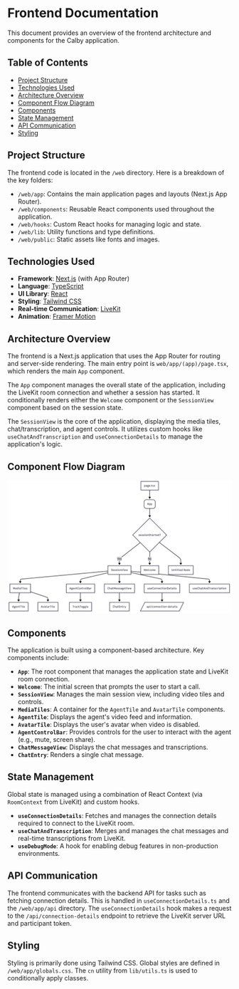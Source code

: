 # Frontend Documentation

This document provides an overview of the frontend architecture and components for the Calby application.

## Table of Contents

- [Project Structure](#project-structure)
- [Technologies Used](#technologies-used)
- [Architecture Overview](#architecture-overview)
- [Component Flow Diagram](#component-flow-diagram)
- [Components](#components)
- [State Management](#state-management)
- [API Communication](#api-communication)
- [Styling](#styling)

## Project Structure

The frontend code is located in the `/web` directory. Here is a breakdown of the key folders:

- `/web/app`: Contains the main application pages and layouts (Next.js App Router).
- `/web/components`: Reusable React components used throughout the application.
- `/web/hooks`: Custom React hooks for managing logic and state.
- `/web/lib`: Utility functions and type definitions.
- `/web/public`: Static assets like fonts and images.

## Technologies Used

- **Framework**: [Next.js](https://nextjs.org/) (with App Router)
- **Language**: [TypeScript](https://www.typescriptlang.org/)
- **UI Library**: [React](https://reactjs.org/)
- **Styling**: [Tailwind CSS](https://tailwindcss.com/)
- **Real-time Communication**: [LiveKit](https://livekit.io/)
- **Animation**: [Framer Motion](https://www.framer.com/motion/)

## Architecture Overview

The frontend is a Next.js application that uses the App Router for routing and server-side rendering. The main entry point is `web/app/(app)/page.tsx`, which renders the main `App` component.

The `App` component manages the overall state of the application, including the LiveKit room connection and whether a session has started. It conditionally renders either the `Welcome` component or the `SessionView` component based on the session state.

The `SessionView` is the core of the application, displaying the media tiles, chat/transcription, and agent controls. It utilizes custom hooks like `useChatAndTranscription` and `useConnectionDetails` to manage the application's logic.

## Component Flow Diagram

![Component Architecture](assets/web_architecture.png)

## Components

The application is built using a component-based architecture. Key components include:

- **`App`**: The root component that manages the application state and LiveKit room connection.
- **`Welcome`**: The initial screen that prompts the user to start a call.
- **`SessionView`**: Manages the main session view, including video tiles and controls.
- **`MediaTiles`**: A container for the `AgentTile` and `AvatarTile` components.
- **`AgentTile`**: Displays the agent's video feed and information.
- **`AvatarTile`**: Displays the user's avatar when video is disabled.
- **`AgentControlBar`**: Provides controls for the user to interact with the agent (e.g., mute, screen share).
- **`ChatMessageView`**: Displays the chat messages and transcriptions.
- **`ChatEntry`**: Renders a single chat message.

## State Management

Global state is managed using a combination of React Context (via `RoomContext` from LiveKit) and custom hooks.

- **`useConnectionDetails`**: Fetches and manages the connection details required to connect to the LiveKit room.
- **`useChatAndTranscription`**: Merges and manages the chat messages and real-time transcriptions from LiveKit.
- **`useDebugMode`**: A hook for enabling debug features in non-production environments.

## API Communication

The frontend communicates with the backend API for tasks such as fetching connection details. This is handled in `useConnectionDetails.ts` and the `/web/app/api` directory. The `useConnectionDetails` hook makes a request to the `/api/connection-details` endpoint to retrieve the LiveKit server URL and participant token.

## Styling

Styling is primarily done using Tailwind CSS. Global styles are defined in `/web/app/globals.css`. The `cn` utility from `lib/utils.ts` is used to conditionally apply classes.
